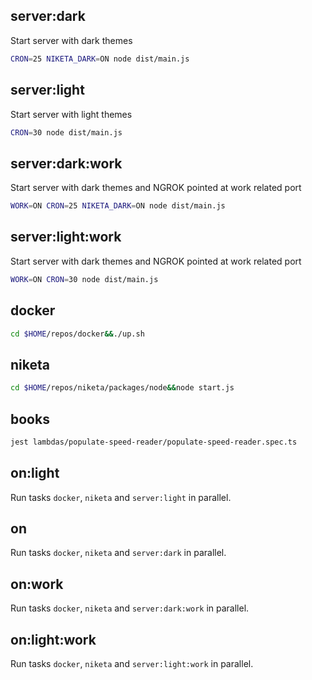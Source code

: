 ## server:dark

Start server with dark themes

```bash
CRON=25 NIKETA_DARK=ON node dist/main.js
```

## server:light

Start server with light themes

```bash
CRON=30 node dist/main.js
```

## server:dark:work

Start server with dark themes and NGROK pointed at work related port

```bash
WORK=ON CRON=25 NIKETA_DARK=ON node dist/main.js
```

## server:light:work

Start server with dark themes and NGROK pointed at work related port

```bash
WORK=ON CRON=30 node dist/main.js
```

## docker

```bash
cd $HOME/repos/docker&&./up.sh
```

## niketa

```bash
cd $HOME/repos/niketa/packages/node&&node start.js
```

## books

```bash
jest lambdas/populate-speed-reader/populate-speed-reader.spec.ts
```

## on:light

Run tasks `docker`, `niketa` and `server:light` in parallel.

## on

Run tasks `docker`, `niketa` and `server:dark` in parallel.

## on:work

Run tasks `docker`, `niketa` and `server:dark:work` in parallel.

## on:light:work

Run tasks `docker`, `niketa` and `server:light:work` in parallel.